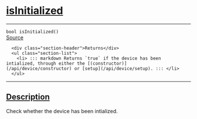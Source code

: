 
<h1 id="is-initialized">
 <a href="#/api/device/isInitialized" class="anchor">
   <span>isInitialized</span>
  </a>
</h1>

<div class="signature">

<hr>

  <div class="definition-container">
    <div class="definition">
      <code><span class="token keyword">bool</span> isInitialized()</code>
      <div class="flex-spacing"></div>
      <a href="https://github.com/libocca/occa/blob/6aadf694/include/occa/core/device.hpp#L224" target="_blank">Source</a>
    </div>
    <div class="description">

      <div class="section-header">Returns</div>
      <ul class="section-list">
        <li> ::: markdown Returns `true` if the device has been intialized, through either the [(constructor)](/api/device/constructor) or [setup](/api/device/setup). ::: </li>
      </ul>
</div>
  </div>

  <hr>
</div>


<h2 id="description">
 <a href="#/api/device/isInitialized?id=description" class="anchor">
   <span>Description</span>
  </a>
</h2>

Check whether the device has been intialized.
